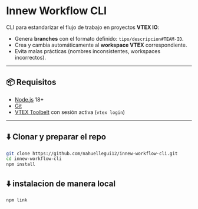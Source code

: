 # Innew Workflow CLI

CLI para estandarizar el flujo de trabajo en proyectos **VTEX IO**:  
- Genera **branches** con el formato definido: `tipo/descripcion#TEAM-ID`.  
- Crea y cambia automáticamente al **workspace VTEX** correspondiente.  
- Evita malas prácticas (nombres inconsistentes, workspaces incorrectos).  

---

## 📦 Requisitos

- [Node.js](https://nodejs.org/) 18+
- [Git](https://git-scm.com/)
- [VTEX Toolbelt](https://developers.vtex.com/docs/guides/vtex-io-documentation-vtex-io-cli-install) con sesión activa (`vtex login`)

---

## ⬇️ Clonar y preparar el repo

```bash
git clone https://github.com/nahuellegui12/innew-workflow-cli.git
cd innew-workflow-cli
npm install
```

## ⬇️ instalacion de manera local
```bash
npm link
```
